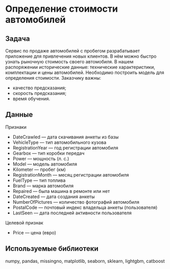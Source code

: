 # Определение стоимости автомобилей

## Задача
Сервис по продаже автомобилей с пробегом разрабатывает приложение для привлечения новых клиентов. В нём можно быстро узнать рыночную стоимость своего автомобиля. В нашем распоряжении исторические данные: технические характеристики, комплектации и цены автомобилей. Необходимо построить модель для определения стоимости. 
Заказчику важны:  

- качество предсказания;  
- скорость предсказания;  
- время обучения.

## Данные
Признаки

- DateCrawled — дата скачивания анкеты из базы  
- VehicleType — тип автомобильного кузова  
- RegistrationYear — год регистрации автомобиля  
- Gearbox — тип коробки передач  
- Power — мощность (л. с.)  
- Model — модель автомобиля  
- Kilometer — пробег (км)  
- RegistrationMonth — месяц регистрации автомобиля  
- FuelType — тип топлива  
- Brand — марка автомобиля  
- Repaired — была машина в ремонте или нет  
- DateCreated — дата создания анкеты  
- NumberOfPictures — количество фотографий автомобиля  
- PostalCode — почтовый индекс владельца анкеты (пользователя)  
- LastSeen — дата последней активности пользователя  

Целевой признак  

- Price — цена (евро)

## Используемые библиотеки  
numpy, pandas, missingno, matplotlib, seaborn, sklearn, lightgbm, catboost
